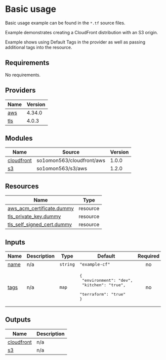 # Basic usage

Basic usage example can be found in the `*.tf` source files.

Example demonstrates creating a CloudFront distribution with an S3 origin.

Example shows using Default Tags in the provider as well as passing additional tags into the resource.
<!-- BEGINNING OF PRE-COMMIT-TERRAFORM DOCS HOOK -->
## Requirements

No requirements.

## Providers

| Name | Version |
|------|---------|
| <a name="provider_aws"></a> [aws](#provider\_aws) | 4.34.0 |
| <a name="provider_tls"></a> [tls](#provider\_tls) | 4.0.3 |

## Modules

| Name | Source | Version |
|------|--------|---------|
| <a name="module_cloudfront"></a> [cloudfront](#module\_cloudfront) | so1omon563/cloudfront/aws | 1.0.0 |
| <a name="module_s3"></a> [s3](#module\_s3) | so1omon563/s3/aws | 1.2.0 |

## Resources

| Name | Type |
|------|------|
| [aws_acm_certificate.dummy](https://registry.terraform.io/providers/hashicorp/aws/latest/docs/resources/acm_certificate) | resource |
| [tls_private_key.dummy](https://registry.terraform.io/providers/hashicorp/tls/latest/docs/resources/private_key) | resource |
| [tls_self_signed_cert.dummy](https://registry.terraform.io/providers/hashicorp/tls/latest/docs/resources/self_signed_cert) | resource |

## Inputs

| Name | Description | Type | Default | Required |
|------|-------------|------|---------|:--------:|
| <a name="input_name"></a> [name](#input\_name) | n/a | `string` | `"example-cf"` | no |
| <a name="input_tags"></a> [tags](#input\_tags) | n/a | `map` | <pre>{<br>  "environment": "dev",<br>  "kitchen": "true",<br>  "terraform": "true"<br>}</pre> | no |

## Outputs

| Name | Description |
|------|-------------|
| <a name="output_cloudfront"></a> [cloudfront](#output\_cloudfront) | n/a |
| <a name="output_s3"></a> [s3](#output\_s3) | n/a |
<!-- END OF PRE-COMMIT-TERRAFORM DOCS HOOK -->
